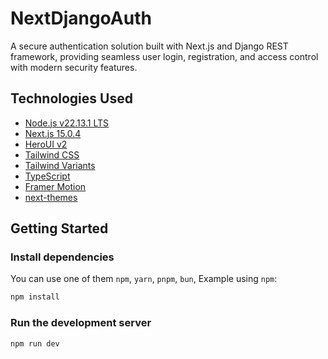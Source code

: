 # NextDjangoAuth

A secure authentication solution built with Next.js and Django REST framework, providing seamless user login,
registration, and access control with modern security features.

## Technologies Used

- [Node.js v22.13.1 LTS](https://nodejs.org/)
- [Next.js 15.0.4](https://nextjs.org/docs/getting-started)
- [HeroUI v2](https://heroui.com/)
- [Tailwind CSS](https://tailwindcss.com/)
- [Tailwind Variants](https://tailwind-variants.org)
- [TypeScript](https://www.typescriptlang.org/)
- [Framer Motion](https://www.framer.com/motion/)
- [next-themes](https://github.com/pacocoursey/next-themes)

## Getting Started

### Install dependencies

You can use one of them `npm`, `yarn`, `pnpm`, `bun`, Example using `npm`:

```bash
npm install
```

### Run the development server

```bash
npm run dev
```
